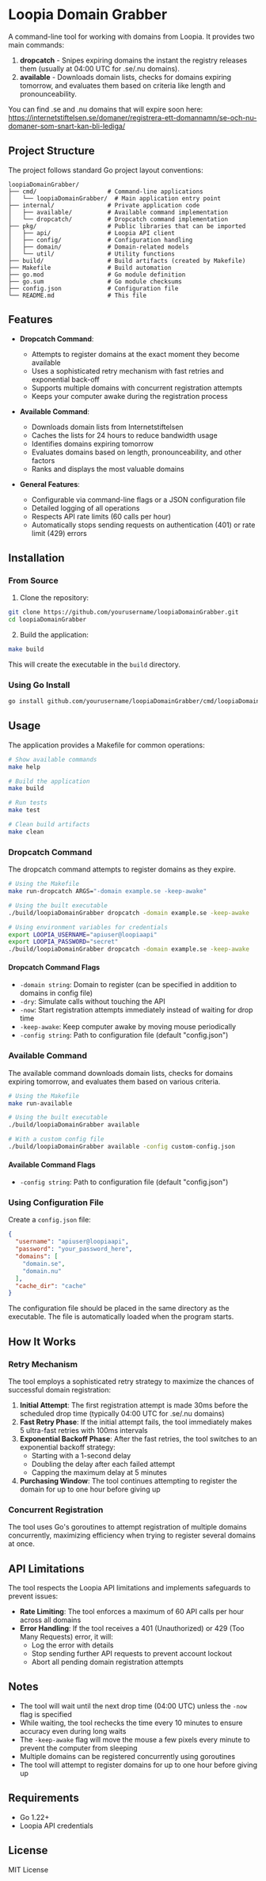 # Loopia Domain Grabber

A command-line tool for working with domains from Loopia. It provides two main commands:

1. **dropcatch** - Snipes expiring domains the instant the registry releases them (usually at 04:00 UTC for .se/.nu domains).
2. **available** - Downloads domain lists, checks for domains expiring tomorrow, and evaluates them based on criteria like length and pronounceability.

You can find .se and .nu domains that will expire soon here: https://internetstiftelsen.se/domaner/registrera-ett-domannamn/se-och-nu-domaner-som-snart-kan-bli-lediga/

## Project Structure

The project follows standard Go project layout conventions:

```
loopiaDomainGrabber/
├── cmd/                    # Command-line applications
│   └── loopiaDomainGrabber/  # Main application entry point
├── internal/               # Private application code
│   ├── available/          # Available command implementation
│   └── dropcatch/          # Dropcatch command implementation
├── pkg/                    # Public libraries that can be imported
│   ├── api/                # Loopia API client
│   ├── config/             # Configuration handling
│   ├── domain/             # Domain-related models
│   └── util/               # Utility functions
├── build/                  # Build artifacts (created by Makefile)
├── Makefile                # Build automation
├── go.mod                  # Go module definition
├── go.sum                  # Go module checksums
├── config.json             # Configuration file
└── README.md               # This file
```

## Features

- **Dropcatch Command**:
  - Attempts to register domains at the exact moment they become available
  - Uses a sophisticated retry mechanism with fast retries and exponential back-off
  - Supports multiple domains with concurrent registration attempts
  - Keeps your computer awake during the registration process

- **Available Command**:
  - Downloads domain lists from Internetstiftelsen
  - Caches the lists for 24 hours to reduce bandwidth usage
  - Identifies domains expiring tomorrow
  - Evaluates domains based on length, pronounceability, and other factors
  - Ranks and displays the most valuable domains

- **General Features**:
  - Configurable via command-line flags or a JSON configuration file
  - Detailed logging of all operations
  - Respects API rate limits (60 calls per hour)
  - Automatically stops sending requests on authentication (401) or rate limit (429) errors

## Installation

### From Source

1. Clone the repository:
```bash
git clone https://github.com/yourusername/loopiaDomainGrabber.git
cd loopiaDomainGrabber
```

2. Build the application:
```bash
make build
```

This will create the executable in the `build` directory.

### Using Go Install

```bash
go install github.com/yourusername/loopiaDomainGrabber/cmd/loopiaDomainGrabber@latest
```

## Usage

The application provides a Makefile for common operations:

```bash
# Show available commands
make help

# Build the application
make build

# Run tests
make test

# Clean build artifacts
make clean
```

### Dropcatch Command

The dropcatch command attempts to register domains as they expire.

```bash
# Using the Makefile
make run-dropcatch ARGS="-domain example.se -keep-awake"

# Using the built executable
./build/loopiaDomainGrabber dropcatch -domain example.se -keep-awake

# Using environment variables for credentials
export LOOPIA_USERNAME="apiuser@loopiaapi"
export LOOPIA_PASSWORD="secret"
./build/loopiaDomainGrabber dropcatch -domain example.se -keep-awake
```

#### Dropcatch Command Flags

- `-domain string`: Domain to register (can be specified in addition to domains in config file)
- `-dry`: Simulate calls without touching the API
- `-now`: Start registration attempts immediately instead of waiting for drop time
- `-keep-awake`: Keep computer awake by moving mouse periodically
- `-config string`: Path to configuration file (default "config.json")

### Available Command

The available command downloads domain lists, checks for domains expiring tomorrow, and evaluates them based on various criteria.

```bash
# Using the Makefile
make run-available

# Using the built executable
./build/loopiaDomainGrabber available

# With a custom config file
./build/loopiaDomainGrabber available -config custom-config.json
```

#### Available Command Flags

- `-config string`: Path to configuration file (default "config.json")

### Using Configuration File

Create a `config.json` file:

```json
{
  "username": "apiuser@loopiaapi",
  "password": "your_password_here",
  "domains": [
    "domain.se",
    "domain.nu"
  ],
  "cache_dir": "cache"
}
```

The configuration file should be placed in the same directory as the executable. The file is automatically loaded when the program starts.

## How It Works

### Retry Mechanism

The tool employs a sophisticated retry strategy to maximize the chances of successful domain registration:

1. **Initial Attempt**: The first registration attempt is made 30ms before the scheduled drop time (typically 04:00 UTC for .se/.nu domains)
2. **Fast Retry Phase**: If the initial attempt fails, the tool immediately makes 5 ultra-fast retries with 100ms intervals
3. **Exponential Backoff Phase**: After the fast retries, the tool switches to an exponential backoff strategy:
   - Starting with a 1-second delay
   - Doubling the delay after each failed attempt
   - Capping the maximum delay at 5 minutes
4. **Purchasing Window**: The tool continues attempting to register the domain for up to one hour before giving up

### Concurrent Registration

The tool uses Go's goroutines to attempt registration of multiple domains concurrently, maximizing efficiency when trying to register several domains at once.

## API Limitations

The tool respects the Loopia API limitations and implements safeguards to prevent issues:

- **Rate Limiting**: The tool enforces a maximum of 60 API calls per hour across all domains
- **Error Handling**: If the tool receives a 401 (Unauthorized) or 429 (Too Many Requests) error, it will:
  - Log the error with details
  - Stop sending further API requests to prevent account lockout
  - Abort all pending domain registration attempts

## Notes

- The tool will wait until the next drop time (04:00 UTC) unless the `-now` flag is specified
- While waiting, the tool rechecks the time every 10 minutes to ensure accuracy even during long waits
- The `-keep-awake` flag will move the mouse a few pixels every minute to prevent the computer from sleeping
- Multiple domains can be registered concurrently using goroutines
- The tool will attempt to register domains for up to one hour before giving up

## Requirements

- Go 1.22+
- Loopia API credentials

## License

MIT License
